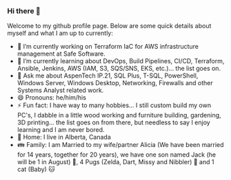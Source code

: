 ### Hi there 👋

Welcome to my github profile page. Below are some quick details about myself and what I am up to currently:

- 🔭 I’m currently working on Terraform IaC for AWS infrastructure management at Safe Software.
- 🌱 I’m currently learning about DevOps, Build Pipelines, CI/CD, Terraform, Ansible, Jenkins, AWS (IAM, S3, SQS/SNS, EKS, etc.)... the list goes on.
- 💬 Ask me about AspenTech IP.21, SQL Plus, T-SQL, PowerShell, Windows Server, Windows Desktop, Networking, Firewalls and other Systems Analyst related work.
- 😄 Pronouns: he/him/his
- ⚡ Fun fact: I have way to many hobbies... I still custom build my own PC's, I dabble in a little wood working and furniture building, gardening, 3D printing... the list goes on from there, but needless to say I enjoy learning and I am never bored.
- :house_with_garden: Home: I live in Alberta, Canada
- :family: Family: I am Married to my wife/partner Alicia (We have been married for 14 years, together for 20 years), we have one son named Jack (he will be 1 in August) :baby:, 4 Pugs (Zelda, Dart, Missy and Nibbler) :dog: and 1 cat (Baby) :cat:
